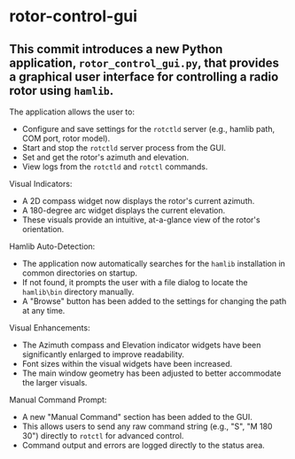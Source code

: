 # rotor-control-gui


## This commit introduces a new Python application, `rotor_control_gui.py`, that provides a graphical user interface for controlling a radio rotor using `hamlib`.

The application allows the user to:
- Configure and save settings for the `rotctld` server (e.g., hamlib path, COM port, rotor model).
- Start and stop the `rotctld` server process from the GUI.
- Set and get the rotor's azimuth and elevation.
- View logs from the `rotctld` and `rotctl` commands.

Visual Indicators:
- A 2D compass widget now displays the rotor's current azimuth.
- A 180-degree arc widget displays the current elevation.
- These visuals provide an intuitive, at-a-glance view of the rotor's orientation.

Hamlib Auto-Detection:
- The application now automatically searches for the `hamlib` installation in common directories on startup.
- If not found, it prompts the user with a file dialog to locate the `hamlib\bin` directory manually.
- A "Browse" button has been added to the settings for changing the path at any time.

Visual Enhancements:
- The Azimuth compass and Elevation indicator widgets have been significantly enlarged to improve readability.
- Font sizes within the visual widgets have been increased.
- The main window geometry has been adjusted to better accommodate the larger visuals.

Manual Command Prompt:
- A new "Manual Command" section has been added to the GUI.
- This allows users to send any raw command string (e.g., "S", "M 180 30") directly to `rotctl` for advanced control.
- Command output and errors are logged directly to the status area.
